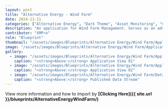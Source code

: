 ```yaml
---
layout: post
title: "Alternative Energy - Wind Farm"
date: 2024-11-11
categories: ["Alternative Energy", "Dark Theme", "Asset Monitoring", "Condition Monitoring", "Unity", "Recommendations"]
description: "An application for Wind Farm Management. Serves as an advanced hub for real-time monitoring, analytics, and control of multiple wind farms from a centralized location."
contributor: "XMPro"
role: "Blueprint"
thumbnail: "/assets/images/Blueprints/Alternative Energy/Wind Farm/Application_01.png"
image: "/assets/images/Blueprints/Alternative Energy/Wind Farm/Application_01.png"
gallery:
  - image: "/assets/images/Blueprints/Alternative Energy/Wind Farm/Application_01.png"
    caption: "<strong>Above:</strong> Application View 01"
  - image: "/assets/images/Blueprints/Alternative Energy/Wind Farm/Application_02.png"
    caption: "<strong>Above:</strong> Application View 02"
  - image: "/assets/images/Blueprints/Alternative Energy/Wind Farm/DataStream_01.png"
    caption: "<strong>Above:</strong> Published Data Stream"
---
```


View more information and how to import by <strong>[Clicking Here]({{ site.url }}/blueprints/AlternativeEnergyWindFarm/)</strong>